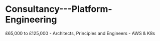 # Consultancy---Platform-Engineering
£65,000 to £125,000 - Architects, Principles and Engineers - AWS &amp; K8s
